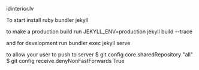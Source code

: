 idinterior.lv

To start install
ruby
bundler
jekyll

to make a production build run
JEKYLL_ENV=production jekyll build --trace

and for development run 
bundler exec jekyll serve


to allow your user to push to server
$ git config core.sharedRepository "all"
$ git config receive.denyNonFastForwards True
